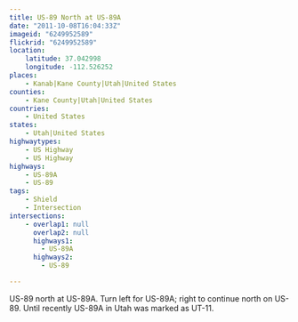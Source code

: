```yaml
---
title: US-89 North at US-89A
date: "2011-10-08T16:04:33Z"
imageid: "6249952589"
flickrid: "6249952589"
location:
    latitude: 37.042998
    longitude: -112.526252
places:
    - Kanab|Kane County|Utah|United States
counties:
    - Kane County|Utah|United States
countries:
    - United States
states:
    - Utah|United States
highwaytypes:
    - US Highway
    - US Highway
highways:
    - US-89A
    - US-89
tags:
    - Shield
    - Intersection
intersections:
    - overlap1: null
      overlap2: null
      highways1:
        - US-89A
      highways2:
        - US-89

---
```

US-89 north at US-89A.  Turn left for US-89A; right to continue north on US-89.  Until recently US-89A in Utah was marked as UT-11.